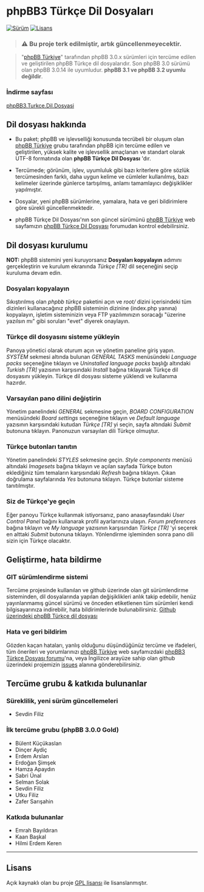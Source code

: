 # phpBB3 Türkçe Dil Dosyaları

[![Sürüm][release-img]][release-url] [![Lisans][license-img]][license-url]

> ### ⚠️ Bu proje terk edilmiştir, artık güncellenmeyecektir. 


> "[phpBB Türkiye](http://phpbbturkiye.net)" tarafından phpBB 3.0.x sürümleri için tercüme edilen ve geliştirilen phpBB Türkçe dil dosyalarıdır.
Son phpBB 3.0 sürümü olan phpBB 3.0.14 ile uyumludur. **phpBB 3.1 ve phpBB 3.2 uyumlu değildir**.

### İndirme sayfası

[phpBB3.Turkce.Dil.Dosyasi](https://github.com/angelside/phpBB3.Turkce.Dil.Dosyasi/releases/latest "İndirme sayfası")


## Dil dosyası hakkında

- Bu paket; phpBB ve işlevselliği konusunda tecrübeli bir oluşum olan [phpBB Türkiye](http://phpbbturkiye.net) grubu tarafından phpBB için tercüme edilen ve geliştirilen, yüksek kalite ve işlevsellik amaçlanan ve standart olarak UTF-8 formatında olan **phpBB Türkçe Dil Dosyası** 'dır.

- Tercümede; görünüm, işlev, uyumluluk gibi bazı kriterlere göre sözlük tercümesinden farklı, daha uygun kelime ve cümleler kullanılmış, bazı kelimeler üzerinde günlerce tartışılmış, anlamı tamamlayıcı değişiklikler yapılmıştır.

- Dosyalar, yeni phpBB sürümlerine, yamalara, hata ve geri bildirimlere göre sürekli güncellenmektedir.

- phpBB Türkçe Dil Dosyası'nın son güncel sürümünü [phpBB Türkiye](http://phpbbturkiye.net) web sayfamızın [phpBB Türkçe Dil Dosyası](http://phpbbturkiye.net/phpbb3-turkce-dil-dosyasi-f84) forumudan kontrol edebilirsiniz.

## Dil dosyası kurulumu

**NOT:** phpBB sistemini yeni kuruyorsanız **Dosyaları kopyalayın** adımını gerçekleştirin ve kurulum ekranında *Türkçe [TR]* dil seçeneğini seçip kuruluma devam edin.

### Dosyaları kopyalayın

Sıkıştırılmış olan *phpbb türkçe* paketini açın ve *root/* dizini içerisindeki tüm dizinleri kullanacağınız phpBB sisteminin dizinine (index.php yanına) kopyalayın, işletim sisteminizin veya FTP yazılımınızın soracağı "üzerine yazılsın mı" gibi soruları "evet" diyerek onaylayın.
 
### Türkçe dil dosyasını sisteme yükleyin

Panoya yönetici olarak oturum açın ve yönetim paneline giriş yapın. *SYSTEM* sekmesi altında bulunan *GENERAL TASKS* menüsündeki *Language packs* seçeneğine tıklayın ve *Uninstalled language packs* başlığı altındaki *Turkish [TR]* yazısının karşısındaki *Install* bağına tıklayarak Türkçe dil dosyasını yükleyin. Türkçe dil dosyası sisteme yüklendi ve kullanıma hazırdır.
 
### Varsayılan pano dilini değiştirin

Yönetim panelindeki *GENERAL* sekmesine geçin, *BOARD CONFIGURATION* menüsündeki *Board settings* seçeneğine tıklayın ve *Default language* yazısının karşısındaki kutudan *Türkçe [TR]* yi seçin, sayfa altındaki *Submit* butonuna tıklayın. Panonuzun varsayılan dili Türkçe olmuştur.
 
###  Türkçe butonları tanıtın

Yönetim panelindeki *STYLES* sekmesine geçin. *Style components* menüsü altındaki *Imagesets* bağına tıklayın ve açılan sayfada Türkçe buton eklediğiniz tüm temaların karşısındaki *Refresh* bağına tıklayın. Çıkan doğrulama sayfalarında *Yes* butonuna tıklayın. Türkçe butonlar sisteme tanıtılmıştır.
 
### Siz de Türkçe'ye geçin

Eğer panoyu Türkçe kullanmak istiyorsanız, pano anasayfasındaki *User Control Panel* bağını kullanarak profil ayarlarınıza ulaşın. *Forum preferences* bağına tıklayın ve *My language* yazısının karşısından *Türkçe [TR]* 'yi seçerek en alttaki *Submit* butonuna tıklayın. Yönlendirme işleminden sonra pano dili sizin için Türkçe olacaktır.


## Geliştirme, hata bildirme

### GIT sürümlendirme sistemi
Tercüme projesinde kullanılan ve github üzerinde olan git sürümlendirme sisteminden, dil dosyalarında yapılan değişiklikleri anlık takip edebilir, henüz yayınlanmamış güncel sürümü ve önceden etiketlenen tüm sürümleri kendi bilgisayarınıza indirebilir, hata bildirimlerinde bulunabilirsiniz. [Github üzerindeki phpBB Türkçe dil dosyası](https://github.com/angelside/phpBB3.Turkce.Dil.Dosyasi)

### Hata ve geri bildirim
Gözden kaçan hataları, yanlış olduğunu düşündüğünüz tercüme ve ifadeleri, tüm önerileri ve yorumlarınızı [phpBB Türkiye](http://phpbbturkiye.net) web sayfamızdaki [phpBB3 Türkçe Dosyası forumu](http://phpbbturkiye.net/phpbb3-turkce-dil-dosyasi-f84)'na, veya İngilizce arayüze sahip olan github üzerindeki projemizin [issues](https://github.com/angelside/phpBB3.Turkce.Dil.Dosyasi/issues) alanına gönderebilirsiniz.

## Tercüme grubu & katkıda bulunanlar

### Süreklilik, yeni sürüm güncellemeleri
- Sevdin Filiz

### İlk tercüme grubu (phpBB 3.0.0 Gold)
- Bülent Küçükaslan
- Dinçer Aydiç
- Erdem Arslan
- Erdoğan Şimşek
- Hamza Apaydın
- Sabri Ünal
- Selman Solak
- Sevdin Filiz
- Utku Filiz
- Zafer Sarışahin

### Katkıda bulunanlar
- Emrah Bayıldıran
- Kaan Başkal
- Hilmi Erdem Keren

----------

## Lisans
Açık kaynaklı olan bu proje [GPL lisansı][license-url] ile lisanslanmıştır.



[license-img]: http://img.shields.io/badge/lisans-GPL-orange.svg?style=flat-square
[license-url]: http://opensource.org/licenses/gpl-2.0.php

[release-img]: https://img.shields.io/github/release/angelside/phpBB3.Turkce.Dil.Dosyasi.svg?style=flat-square&label=son+sürüm
[release-url]: https://github.com/angelside/phpBB3.Turkce.Dil.Dosyasi/releases/latest

[downloads-img]: https://img.shields.io/packagist/dt/juy/phpBB.Turkce.Dil.Paketi.svg?style=flat-square
[downloads-url]: https://github.com/angelside/phpBB3.Turkce.Dil.Dosyasi/releases/latest
